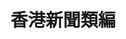 ---
home: true
icon: false
title: 香港新聞類編
heroImage: /logo2.svg
heroText: false
tagline: false
actions: false
features:
  - title: 熱帶氣旋
    details: 
    link: /tropical-cyclone
  - title: 考古
    details:
    link: /archaeology    
  - title: 專上教育
    details:
    link: /higher-education
copyright: true
footer: false
---
